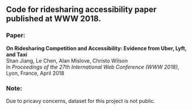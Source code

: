 ## Code for ridesharing accessibility paper published at WWW 2018.

### Paper:
**On Ridesharing Competition and Accessibility: Evidence from Uber, Lyft, and Taxi**  
Shan Jiang, Le Chen, Alan Mislove, Christo Wilson  
In *Proceedings of the 27th International Web Conference (WWW 2018)*, Lyon, France, April 2018  

### Note:
Due to pricavy concerns, dataset for this project is not public.
